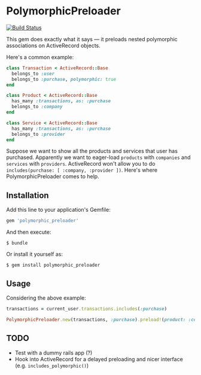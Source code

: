 # PolymorphicPreloader

[![Build Status](https://travis-ci.org/antstorm/polymorphic_preloader.svg?branch=master)](https://travis-ci.org/antstorm/polymorphic_preloader)

This gem does exactly what it says — it preloads nested polymorphic associations on ActiveRecord objects.

Here's a common example:

```ruby
class Transaction < ActiveRecord::Base
  belongs_to :user
  belongs_to :purchase, polymorphic: true
end

class Product < ActiveRecord::Base
  has_many :transactions, as: :purchase
  belongs_to :company
end

class Service < ActiveRecord::Base
  has_many :transactions, as: :purchase
  belongs_to :provider
end
```

Suppose we want to show all the products and services that user has purchased. Apparently we want to eager-load `products` with `companies` and `services` with `providers`.
ActiveRecord won't allow you to do `includes(purchase: [ :company, :provider ])`. Here's where PolymorphicPreloader comes to help.

## Installation

Add this line to your application's Gemfile:

```ruby
gem 'polymorphic_preloader'
```

And then execute:

    $ bundle

Or install it yourself as:

    $ gem install polymorphic_preloader

## Usage

Considering the above example:

```ruby
transactions = current_user.transactions.includes(:purchase)

PolymorphicPreloader.new(transactions, :purchase).preload!(product: :company, service: :provider)
```

## TODO

- Test with a dummy rails app (?)
- Hook into ActiveRecord for a delayed preloading and nicer interface (e.g. `includes_polymorphic()`)

